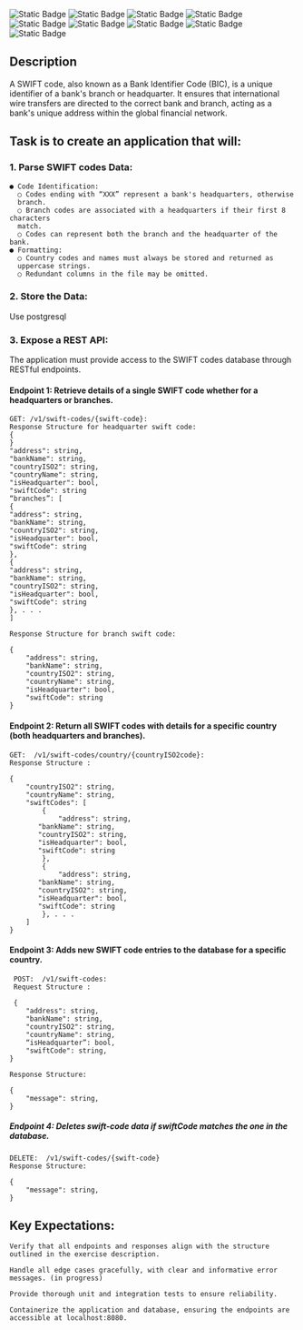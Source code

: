 

![Static Badge](https://img.shields.io/badge/java-21-brightgreen?style=flat&logoColor=red) ![Static Badge](https://img.shields.io/badge/springBoot-3.4.4.-brightgreen?style=flat&logoColor=red) ![Static Badge](https://img.shields.io/badge/spring.framework.boot-spring.boot.starter.data.jpa-brightgreen?style=flat&logoColor=red) ![Static Badge](https://img.shields.io/badge/spring.framework.boot-spring.boot.starter.web-brightgreen?style=flat&logoColor=red) ![Static Badge](https://img.shields.io/badge/org.postgresql-postgresql-brightgreen?style=flat&logoColor=red)
![Static Badge](https://img.shields.io/badge/org.projectlombok-lombok-brightgreen?style=flat&logoColor=red) ![Static Badge](https://img.shields.io/badge/org.springframework.boot-spring.boot.starter.test-brightgreen?style=flat&logoColor=red) ![Static Badge](https://img.shields.io/badge/maven-blue?style=flat&logoColor=red) ![Static Badge](https://img.shields.io/badge/postgresql-17-blue?style=flat&logoColor=red)





## Description 
A SWIFT code, also known as a Bank Identifier Code (BIC), is a unique identifier of a bank's 
branch or headquarter. It ensures that international wire transfers are directed to the correct 
bank and branch, acting as a bank's unique address within the global financial network.

## Task is to create an application that will: 
### 1. Parse SWIFT codes Data:
    ● Code Identification: 
      ○ Codes ending with “XXX” represent a bank's headquarters, otherwise 
      branch. 
      ○ Branch codes are associated with a headquarters if their first 8 characters 
      match. 
      ○ Codes can represent both the branch and the headquarter of the bank. 
    ● Formatting: 
      ○ Country codes and names must always be stored and returned as 
      uppercase strings. 
      ○ Redundant columns in the file may be omitted.

### 2. Store the Data:
   Use postgresql
### 3. Expose a REST API: 
The application must provide access to the SWIFT codes database through RESTful 
endpoints. 
#### Endpoint 1: Retrieve details of a single SWIFT code whether for a headquarters or branches. 
    GET: /v1/swift-codes/{swift-code}: 
    Response Structure for headquarter swift code: 
    { 
    } 
    "address": string, 
    "bankName": string, 
    "countryISO2": string, 
    "countryName": string, 
    "isHeadquarter": bool, 
    "swiftCode": string 
    “branches”: [ 
    { 
    "address": string, 
    "bankName": string, 
    "countryISO2": string, 
    "isHeadquarter": bool, 
    "swiftCode": string 
    }, 
    { 
    "address": string, 
    "bankName": string, 
    "countryISO2": string, 
    "isHeadquarter": bool, 
    "swiftCode": string 
    }, . . . 
    ] 
 
    Response Structure for branch swift code:  
     
    { 
        "address": string, 
        "bankName": string, 
        "countryISO2": string, 
        "countryName": string, 
        "isHeadquarter": bool, 
        "swiftCode": string 
    } 
 
 
 
#### Endpoint 2: Return all SWIFT codes with details for a specific country (both headquarters and branches). 
    GET:  /v1/swift-codes/country/{countryISO2code}: 
    Response Structure : 
     
    { 
        "countryISO2": string, 
        "countryName": string, 
        "swiftCodes": [ 
            { 
                "address": string, 
           "bankName": string, 
           "countryISO2": string, 
           "isHeadquarter": bool, 
           "swiftCode": string 
            }, 
            { 
                "address": string, 
           "bankName": string, 
           "countryISO2": string, 
           "isHeadquarter": bool, 
           "swiftCode": string 
            }, . . . 
        ] 
    } 
     
 
 
 
  
 #### Endpoint 3: Adds new SWIFT code entries to the database for a specific country. 
     POST:  /v1/swift-codes: 
     Request Structure : 
     
     { 
        "address": string, 
        "bankName": string, 
        "countryISO2": string, 
        "countryName": string, 
        “isHeadquarter”: bool, 
        "swiftCode": string, 
    } 
     
    Response Structure:  
     
    { 
        "message": string, 
    } 
 
##### Endpoint 4: Deletes swift-code data if swiftCode matches the one in the database. 
    DELETE:  /v1/swift-codes/{swift-code} 
    Response Structure:  
     
    { 
        "message": string, 
    }

## Key Expectations:
    Verify that all endpoints and responses align with the structure outlined in the exercise description. 
    
    Handle all edge cases gracefully, with clear and informative error messages. (in progress)
    
    Provide thorough unit and integration tests to ensure reliability.
    
    Containerize the application and database, ensuring the endpoints are accessible at localhost:8080.
